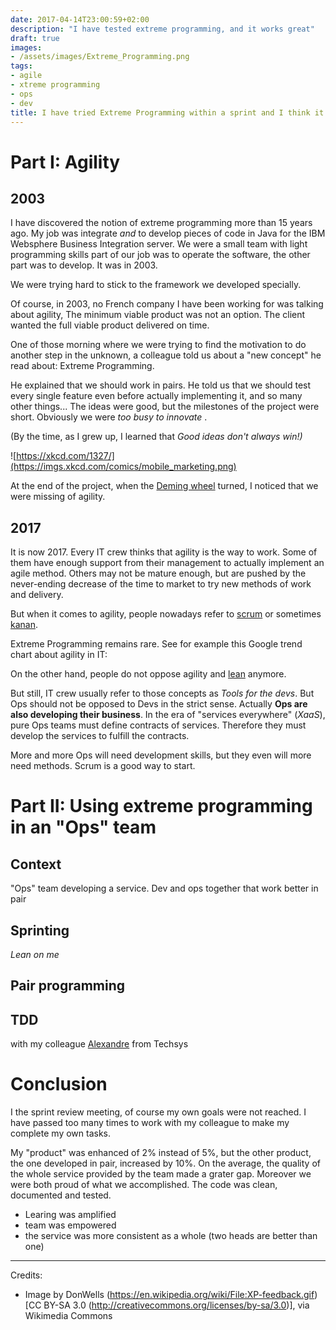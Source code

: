 ```yaml
---
date: 2017-04-14T23:00:59+02:00
description: "I have tested extreme programming, and it works great"
draft: true
images:
- /assets/images/Extreme_Programming.png
tags:
- agile
- xtreme programming
- ops
- dev
title: I have tried Extreme Programming within a sprint and I think it is an excellent agile method for the Ops!
---
```


# Part I: Agility

## 2003

I have discovered the notion of extreme programming more than 15 years ago. My job was integrate *and* to develop pieces of code in Java for the IBM Websphere Business Integration server.
We were a small team with light programming skills part of our job was to operate the software, the other part was to develop. It was in 2003.

We were trying hard to stick to the framework we developed specially. 

Of course, in 2003, no French company I have been working for was talking about agility, The minimum viable product was not an option. The client wanted the full viable product delivered on time.

One of those morning where we were trying to find the motivation to do another step in the unknown, a colleague told us about a "new concept" he read about: Extreme Programming.

He explained that we should work in pairs. He told us that we should test every single feature even before actually implementing it, and so many other things... The ideas were good, but the milestones of the project were short. Obviously we were _too busy to innovate_ .

(By the time, as I grew up, I learned that _Good ideas don't always win!)_ 

![https://xkcd.com/1327/](https://imgs.xkcd.com/comics/mobile_marketing.png)

At the end of the project, when the [Deming wheel](https://en.wikipedia.org/wiki/PDCA) turned, I noticed that we were missing of agility.

## 2017

It is now 2017. Every IT crew thinks that agility is the way to work. 
Some of them have enough support from their management to actually implement an agile method.
Others may not be mature enough, but are pushed by the never-ending decrease of the time to market to try new methods of work and delivery.

But when it comes to agility, people nowadays refer to [scrum](https://en.wikipedia.org/wiki/Scrum_(software_development)) or sometimes [kanan](https://en.wikipedia.org/wiki/Kanban_(development)).

Extreme Programming remains rare. See for example this Google trend chart about agility in IT:

<script type="text/javascript" src="https://ssl.gstatic.com/trends_nrtr/981_RC01/embed_loader.js"></script> <script type="text/javascript"> trends.embed.renderExploreWidget("TIMESERIES", {"comparisonItem":[{"keyword":"/m/02t2n","geo":"","time":"2012-03-18 2017-03-18"},{"keyword":"/m/02zhbn","geo":"","time":"2012-03-18 2017-03-18"},{"keyword":"/m/0ck_p8","geo":"","time":"2012-03-18 2017-03-18"},{"keyword":"/m/01mwhw","geo":"","time":"2012-03-18 2017-03-18"}],"category":0,"property":""}, {"exploreQuery":"date=2012-03-18%202017-03-18&q=%2Fm%2F02t2n,%2Fm%2F02zhbn,%2Fm%2F0ck_p8,%2Fm%2F01mwhw","guestPath":"https://trends.google.com:443/trends/embed/"}); </script> 

On the other hand, people do not oppose agility and [lean](https://en.wikipedia.org/wiki/Lean_software_development) anymore.

But still, IT crew usually refer to those concepts as _Tools for the devs_. But Ops should not be opposed to Devs in the strict sense. Actually **Ops are also developing their business**.
In the era of "services everywhere" (_XaaS_), pure Ops teams must define contracts of services. Therefore they must develop the services to fulfill the contracts. 

More and more Ops will need development skills, but they even will more need methods. Scrum is a good way to start. 


# Part II: Using extreme programming in an "Ops" team

## Context

"Ops" team developing a service. Dev and ops together that work better in pair

## Sprinting
_Lean on me_


## Pair programming

## TDD



with my colleague [Alexandre](https://www.linkedin.com/in/alexandre-hisette-aa1076a/) from Techsys

# Conclusion

I the sprint review meeting, of course my own goals were not reached. I have passed too many times to work with my colleague to make my complete my own tasks.

My "product" was enhanced of 2% instead of 5%, but the other product, the one developed in pair, increased by 10%. On the average, the quality of the whole service provided by the team made a grater gap.
Moreover we were both proud of what we accomplished. The code was clean, documented and tested.

* Learing was amplified
* team was empowered
* the service was more consistent as a whole (two heads are better than one)

---
Credits:

* Image by DonWells (https://en.wikipedia.org/wiki/File:XP-feedback.gif) [CC BY-SA 3.0 (http://creativecommons.org/licenses/by-sa/3.0)], via Wikimedia Commons

